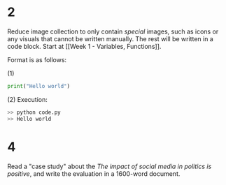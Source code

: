 

# 2

Reduce image collection to only contain *special* images, such as icons or any visuals that cannot be written manually. The rest will be written in a code block. Start at [[Week 1 - Variables, Functions]].

Format is as follows:

(1)
```python
print("Hello world")
```

(2)
Execution:
```python
>> python code.py
>> Hello world
```


# 4 

Read a "case study" about the *The impact of social media in politics is positive*, and write the evaluation in a 1600-word document.



